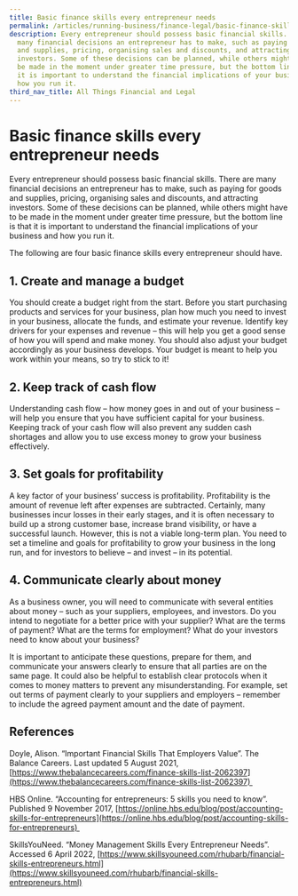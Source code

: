 ```yaml
---
title: Basic finance skills every entrepreneur needs
permalink: /articles/running-business/finance-legal/basic-finance-skills/
description: Every entrepreneur should possess basic financial skills. There are
  many financial decisions an entrepreneur has to make, such as paying for goods
  and supplies, pricing, organising sales and discounts, and attracting
  investors. Some of these decisions can be planned, while others might have to
  be made in the moment under greater time pressure, but the bottom line is that
  it is important to understand the financial implications of your business and
  how you run it.
third_nav_title: All Things Financial and Legal
---
```


# Basic finance skills every entrepreneur needs  

Every entrepreneur should possess basic financial skills. There are many financial decisions an entrepreneur has to make, such as paying for goods and supplies, pricing, organising sales and discounts, and attracting investors. Some of these decisions can be planned, while others might have to be made in the moment under greater time pressure, but the bottom line is that it is important to understand the financial implications of your business and how you run it.  

The following are four basic finance skills every entrepreneur should have. 

## 1.  Create and manage a budget 
    

You should create a budget right from the start. Before you start purchasing products and services for your business, plan how much you need to invest in your business, allocate the funds, and estimate your revenue. Identify key drivers for your expenses and revenue – this will help you get a good sense of how you will spend and make money. You should also adjust your budget accordingly as your business develops. Your budget is meant to help you work within your means, so try to stick to it! 

## 2.  Keep track of cash flow 
    

Understanding cash flow – how money goes in and out of your business – will help you ensure that you have sufficient capital for your business. Keeping track of your cash flow will also prevent any sudden cash shortages and allow you to use excess money to grow your business effectively. 

## 3.  Set goals for profitability 
    

A key factor of your business’ success is profitability. Profitability is the amount of revenue left after expenses are subtracted. Certainly, many businesses incur losses in their early stages, and it is often necessary to build up a strong customer base, increase brand visibility, or have a successful launch. However, this is not a viable long-term plan. You need to set a timeline and goals for profitability to grow your business in the long run, and for investors to believe – and invest – in its potential. 

## 4.  Communicate clearly about money 
    

As a business owner, you will need to communicate with several entities about money – such as your suppliers, employees, and investors. Do you intend to negotiate for a better price with your supplier? What are the terms of payment? What are the terms for employment? What do your investors need to know about your business?  

It is important to anticipate these questions, prepare for them, and communicate your answers clearly to ensure that all parties are on the same page. It could also be helpful to establish clear protocols when it comes to money matters to prevent any misunderstanding. For example, set out terms of payment clearly to your suppliers and employers – remember to include the agreed payment amount and the date of payment. 

## References  

Doyle, Alison. “Important Financial Skills That Employers Value”. The Balance Careers. Last updated 5 August 2021, [https://www.thebalancecareers.com/finance-skills-list-2062397](https://www.thebalancecareers.com/finance-skills-list-2062397) 

HBS Online. “Accounting for entrepreneurs: 5 skills you need to know”. Published 9 November 2017, [https://online.hbs.edu/blog/post/accounting-skills-for-entrepreneurs](https://online.hbs.edu/blog/post/accounting-skills-for-entrepreneurs) 

SkillsYouNeed. “Money Management Skills Every Entrepreneur Needs”. Accessed 6 April 2022, [https://www.skillsyouneed.com/rhubarb/financial-skills-entrepreneurs.html](https://www.skillsyouneed.com/rhubarb/financial-skills-entrepreneurs.html)